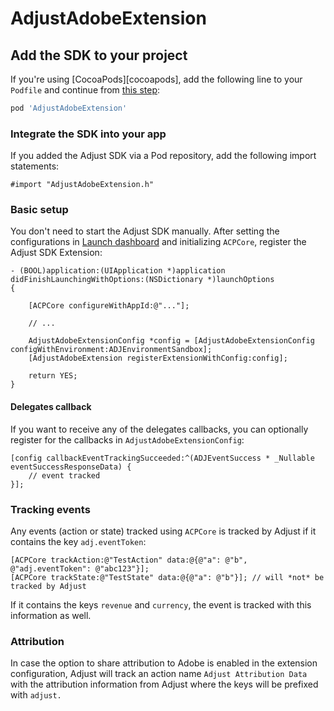 # AdjustAdobeExtension

## <a id="sdk-add"></a>Add the SDK to your project

If you're using [CocoaPods][cocoapods], add the following line to your `Podfile` and continue from [this step](#sdk-integrate):

```ruby
pod 'AdjustAdobeExtension'
```

### <a id="sdk-integrate"></a>Integrate the SDK into your app

If you added the Adjust SDK via a Pod repository, add the following import statements:

```objc
#import "AdjustAdobeExtension.h"
```

### <a id="basic-setup"></a>Basic setup

You don't need to start the Adjust SDK manually. After setting the configurations in [Launch dashboard](https://launch.adobe.com/) and initializing `ACPCore`, register the Adjust SDK Extension:

```objc
- (BOOL)application:(UIApplication *)application didFinishLaunchingWithOptions:(NSDictionary *)launchOptions
{
    
    [ACPCore configureWithAppId:@"..."];
    
    // ...
    
    AdjustAdobeExtensionConfig *config = [AdjustAdobeExtensionConfig configWithEnvironment:ADJEnvironmentSandbox];
    [AdjustAdobeExtension registerExtensionWithConfig:config];
    
    return YES;
}
```

#### Delegates callback

If you want to receive any of the delegates callbacks, you can optionally register for the callbacks in `AdjustAdobeExtensionConfig`:

```objc
[config callbackEventTrackingSucceeded:^(ADJEventSuccess * _Nullable eventSuccessResponseData) {
    // event tracked
}];
```

### Tracking events

Any events (action or state) tracked using `ACPCore` is tracked by Adjust if it contains the key `adj.eventToken`:

```objc
[ACPCore trackAction:@"TestAction" data:@{@"a": @"b", @"adj.eventToken": @"abc123"}];
[ACPCore trackState:@"TestState" data:@{@"a": @"b"}]; // will *not* be tracked by Adjust
```

If it contains the keys `revenue` and `currency`, the event is tracked with this information as well.

### Attribution

In case the option to share attribution to Adobe is enabled in the extension configuration, Adjust will track an action name `Adjust Attribution Data` with the attribution information from Adjust where the keys will be prefixed with `adjust.`





